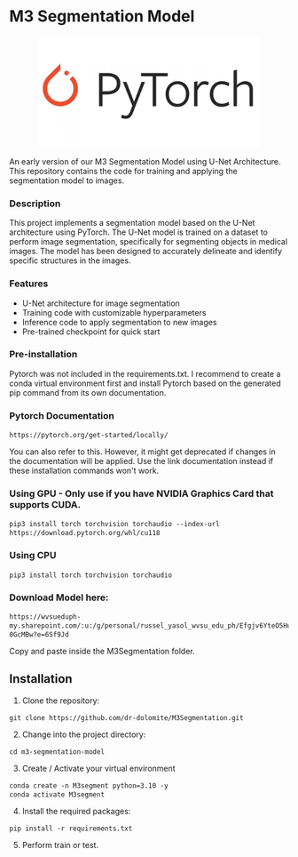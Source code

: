 # M3 Segmentation Model

<img src="pytorch_logo.jpg" alt="PyTorch Logo" width="600" height="200" style="object-fit: contain;">


An early version of our M3 Segmentation Model using U-Net Architecture. This repository contains the code for training and applying the segmentation model to images.

### Description

This project implements a segmentation model based on the U-Net architecture using PyTorch. The U-Net model is trained on a dataset to perform image segmentation, specifically for segmenting objects in medical images. The model has been designed to accurately delineate and identify specific structures in the images.

### Features

- U-Net architecture for image segmentation
- Training code with customizable hyperparameters
- Inference code to apply segmentation to new images
- Pre-trained checkpoint for quick start

### Pre-installation

Pytorch was not included in the requirements.txt. I recommend to create a conda virtual environment first and install Pytorch based on the generated pip command from its own documentation. 

### Pytorch Documentation
```
https://pytorch.org/get-started/locally/
```

You can also refer to this. However, it might get deprecated if changes in the documentation will be applied. Use the link documentation instead if these installation commands won't work.


### Using GPU - Only use if you have NVIDIA Graphics Card that supports CUDA.
```
pip3 install torch torchvision torchaudio --index-url https://download.pytorch.org/whl/cu118
```

### Using CPU
```
pip3 install torch torchvision torchaudio

```


### Download Model here:
```
https://wvsueduph-my.sharepoint.com/:u:/g/personal/russel_yasol_wvsu_edu_ph/Efgjv6YteO5HuQubdhCAvgoBVUHpLwutoo8M5qN-0GcMBw?e=6Sf9Jd
```

Copy and paste inside the M3Segmentation folder.


## Installation

1. Clone the repository:

```
git clone https://github.com/dr-dolomite/M3Segmentation.git
```

2. Change into the project directory:
```
cd m3-segmentation-model
```

3. Create / Activate your virtual environment
```
conda create -n M3segment python=3.10 -y
conda activate M3segment
```

4. Install the required packages:
```
pip install -r requirements.txt
```

5. Perform train or test.


